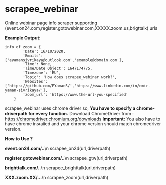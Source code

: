 # scrapee_webinar
Online webinar page info scraper supporting (event.on24.com,register.gotowebinar.com,XXXXX.zoom.us,brigttalk) urls

**Example Output:** 

    info_of_zoom = {
            'Date': 16/10/2020,
            'Emails': ['eyamansivrikaya@outlook.com','example@domain.com'],
            'Time': None,
            'Time/Date Object': 1647174775,
            'Timezone': 'EU',
            'Topic': 'How does scrapee_webinar work?',
            'Websites': ['https://github.com/EYamanS/','https://www.linkedin.com/in/emir-yaman-sivrikaya/'],
            'zoom_url': 'https://www.the-url-you-specified'
        }
        
        
        

scrapee_webinar uses chrome driver so, **You have to specify a chrome-driverpath for every function.**
Download ChromeDriver from : https://chromedriver.chromium.org/downloads
**Important:** You also have to have chrome installed and your chrome version should match chromedriver version.


**How to Use ?**

**event.on24.com/..**\n
scrapee_on24(url,driverpath)

**register.gotowebinar.com/..**\n
scrapee_gtw(url,driverpath)

**brighttalk.com/..**\n
scrapee_brighttalk(url,driverpath)

**XXX.zoom.XX/...**\n
scrapee_zoom(url,driverpath)

